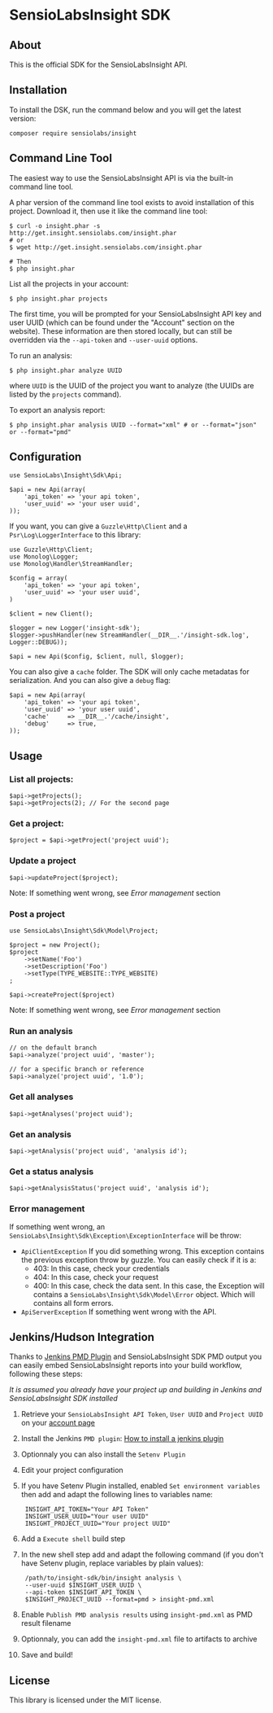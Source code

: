 SensioLabsInsight SDK
=====================

About
-----

This is the official SDK for the SensioLabsInsight API.

Installation
------------

To install the DSK, run the command below and you will get the latest version:

    composer require sensiolabs/insight

Command Line Tool
-----------------

The easiest way to use the SensioLabsInsight API is via the built-in command
line tool.

A phar version of the command line tool exists to avoid installation of this
project. Download it, then use it like the command line tool:

    $ curl -o insight.phar -s http://get.insight.sensiolabs.com/insight.phar
    # or
    $ wget http://get.insight.sensiolabs.com/insight.phar

    # Then
    $ php insight.phar

List all the projects in your account:

    $ php insight.phar projects

The first time, you will be prompted for your SensioLabsInsight API key and
user UUID (which can be found under the "Account" section on the website).
These information are then stored locally, but can still be overridden via the
`--api-token` and `--user-uuid` options.

To run an analysis:

    $ php insight.phar analyze UUID

where `UUID` is the UUID of the project you want to analyze (the UUIDs are
listed by the `projects` command).

To export an analysis report:

    $ php insight.phar analysis UUID --format="xml" # or --format="json" or --format="pmd"

Configuration
-------------

    use SensioLabs\Insight\Sdk\Api;

    $api = new Api(array(
        'api_token' => 'your api token',
        'user_uuid' => 'your user uuid',
    ));

If you want, you can give a `Guzzle\Http\Client` and a
`Psr\Log\LoggerInterface` to this library:

    use Guzzle\Http\Client;
    use Monolog\Logger;
    use Monolog\Handler\StreamHandler;

    $config = array(
        'api_token' => 'your api token',
        'user_uuid' => 'your user uuid',
    )

    $client = new Client();

    $logger = new Logger('insight-sdk');
    $logger->pushHandler(new StreamHandler(__DIR__.'/insight-sdk.log', Logger::DEBUG));

    $api = new Api($config, $client, null, $logger);

You can also give a `cache` folder. The SDK will only cache metadatas for
serialization. And you can also give a `debug` flag:

    $api = new Api(array(
        'api_token' => 'your api token',
        'user_uuid' => 'your user uuid',
        'cache'     => __DIR__.'/cache/insight',
        'debug'     => true,
    ));

Usage
-----

### List all projects:

    $api->getProjects();
    $api->getProjects(2); // For the second page

### Get a project:

    $project = $api->getProject('project uuid');

### Update a project

    $api->updateProject($project);

Note: If something went wrong, see *Error management* section

### Post a project

    use SensioLabs\Insight\Sdk\Model\Project;

    $project = new Project();
    $project
        ->setName('Foo')
        ->setDescription('Foo')
        ->setType(TYPE_WEBSITE::TYPE_WEBSITE)
    ;

    $api->createProject($project)

Note: If something went wrong, see *Error management* section

### Run an analysis

    // on the default branch
    $api->analyze('project uuid', 'master');

    // for a specific branch or reference
    $api->analyze('project uuid', '1.0');

### Get all analyses

    $api->getAnalyses('project uuid');

### Get an analysis

    $api->getAnalysis('project uuid', 'analysis id');

### Get a status analysis

    $api->getAnalysisStatus('project uuid', 'analysis id');

### Error management

If something went wrong, an
`SensioLabs\Insight\Sdk\Exception\ExceptionInterface` will be throw:

* `ApiClientException` If you did something wrong. This exception contains the
  previous exception throw by guzzle. You can easily check if it is a:
  * 403: In this case, check your credentials
  * 404: In this case, check your request
  * 400: In this case, check the data sent. In this case, the Exception will
    contains a `SensioLabs\Insight\Sdk\Model\Error` object. Which will contains
    all form errors.
* `ApiServerException` If something went wrong with the API.

Jenkins/Hudson Integration
--------------------------
Thanks to [Jenkins PMD Plugin](https://wiki.jenkins-ci.org/display/JENKINS/PMD+Plugin) and SensioLabsInsight SDK PMD output you can easily
embed SensioLabsInsight reports into your build workflow, following these steps:

*It is assumed you already have your project up and building in Jenkins and SensioLabsInsight SDK installed*

1. Retrieve your `SensioLabsInsight API Token`, `User UUID` and `Project UUID`
on your [account page](https://insight.sensiolabs.com/account)
2. Install the Jenkins `PMD plugin`:
[How to install a jenkins plugin](https://wiki.jenkins-ci.org/display/JENKINS/Plugins#Plugins-Howtoinstallplugins)
3. Optionnaly you can also install the `Setenv Plugin`
4. Edit your project configuration
5. If you have Setenv Plugin installed,
enabled `Set environment variables` then add and adapt the following lines to variables name:

        INSIGHT_API_TOKEN="Your API Token"
        INSIGHT_USER_UUID="Your user UUID"
        INSIGHT_PROJECT_UUID="Your project UUID"

6. Add a `Execute shell` build step
7. In the new shell step add and adapt the following command (if you don't have Setenv plugin, replace variables by plain values):

        /path/to/insight-sdk/bin/insight analysis \
        --user-uuid $INSIGHT_USER_UUID \
        --api-token $INSIGHT_API_TOKEN \
        $INSIGHT_PROJECT_UUID --format=pmd > insight-pmd.xml

8. Enable `Publish PMD analysis results` using `insight-pmd.xml` as PMD result filename
9. Optionnaly, you can add the `insight-pmd.xml` file to artifacts to archive
10. Save and build!

License
-------

This library is licensed under the MIT license.
